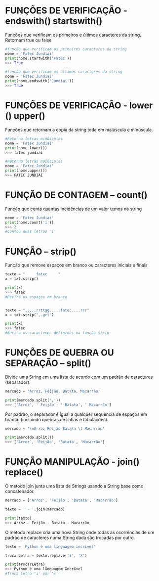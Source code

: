 # FUNÇÕES DE VERIFICAÇÃO -  endswith()  startswith()

Funções que verificam os primeiros e últimos caracteres da string. Retornam true ou false

~~~python
#função que verificam os primeiros caracteres da string
nome = 'Fatec Jundiai'
print(nome.startwith('Fatec'))
>>> True

#função que verificam os últimos caracteres da string
nome = 'Fatec Jundiai'
print(nome.endswith('Jundiai'))
>>> True
~~~

# FUNÇÕES DE VERIFICAÇÃO -  lower ()  upper()

Funções que retornam a cópia da string toda em maiúscula e minúscula.

~~~python
#Retorna letras minúsculas
nome = 'Fatec Jundiai'
print(nome.lower())
>>> fatec jundiai

#Retorna letras maiúsculas
nome = 'Fatec Jundiai'
print(nome.upper())
>>> FATEC JUNDIAI
~~~

# FUNÇÃO DE CONTAGEM – count()

Função que conta quantas incidências de um valor temos na string 

~~~python
nome = 'Fatec Jundiai'
print(nome.count('i'))
>>> 2 
#Contou duas letras 'i'
~~~

# FUNÇÃO – strip()

Função que remove espaços em branco ou caracteres iniciais e finais

~~~python
texto = "     fatec     "
x = txt.strip()

print(x)
>>> fatec
#Retira os espaços em branco


texto = ",,,,,rrttgg.....fatec....rrr"
x = txt.strip(",.grt")

print(x)
>>> fatec
#Retira os caracteres definidos na função strip
~~~

# FUNÇÕES DE QUEBRA OU SEPARAÇÃO – split()

Divide uma String em uma lista de acordo com um padrão de caracteres (separador).

~~~python
mercado = 'Arroz, Feijão, Batata, Macarrão'

print(mercado.split(','))
>>> ['Arroz', ' Feijão', ' Batata', ' Macarrão']
~~~

Por padrão, o separador é igual a qualquer sequência de espaços em branco (incluindo quebras de linhas e tabulações).

~~~python
mercado = '\nArroz Feijão Batata \t Macarrão'

print(mercado.split())
>>> ['Arroz', 'Feijão', 'Batata', 'Macarrão']
~~~

# FUNÇÃO MANIPULAÇÃO - join() replace()

O método join junta uma lista de Strings usando a String base como concatenador.

~~~python
mercado = ['Arroz', 'Feijão', 'Batata', 'Macarrão']

texto = ' - '.join(mercado)

print(texto)
>>> Arroz - Feijão - Batata - Macarrão
~~~

O método replace cria uma nova String onde todas as ocorrências de um padrão de caracteres numa String dada são trocadas por outro.

~~~python
texto = 'Python é uma linguagem incrivel'

trocarLetra = texto.replace('i', 'X')

print(trocarLetra)
>>> Python é uma lXnguagem XncrXvel
#Troca letra 'i' por 'x'
~~~
